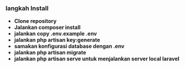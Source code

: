 

### langkah Install

- **Clone repository**
- **Jalankan composer install**
- **jalankan copy .env.example .env**
- **jalankan php artisan key:generate**
- **samakan konfigurasi database dengan .env**
- **jalankan php artisan migrate**
- **jalankan php artisan serve untuk menjalankan server local laravel**
